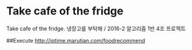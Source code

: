 # Take cafe of the fridge
Take cafe of the fridge. 냉장고를 부탁해 / 2016-2 알고리즘 1반 4조 프로젝트

##Execute
http://iptime.marutian.com/foodrecommend
